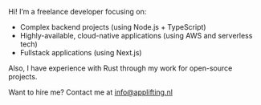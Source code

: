 Hi! I’m a freelance developer focusing on:

- Complex backend projects (using Node.js + TypeScript)
- Highly-available, cloud-native applications (using AWS and serverless tech)
- Fullstack applications (using Next.js)

Also, I have experience with Rust through my work for open-source projects.

Want to hire me? Contact me at info@applifting.nl
